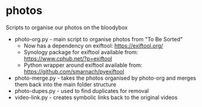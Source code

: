 # photos
Scripts to organise our photos on the bloodybox

* photo-org.py - main script to organise photos from "To Be Sorted"
  * Now has a dependency on exiftool: https://exiftool.org/
  * Synology package for exiftool available from: https://www.cphub.net/?p=exiftool
  * Python wrapper around exiftool available from: https://github.com/smarnach/pyexiftool
* photo-merge.py - takes the photos organised by photo-org and merges them back into the main folder structure
* photo-dupes.py - used to find duplicates for removal
* video-link.py - creates symbolic links back to the original videos
